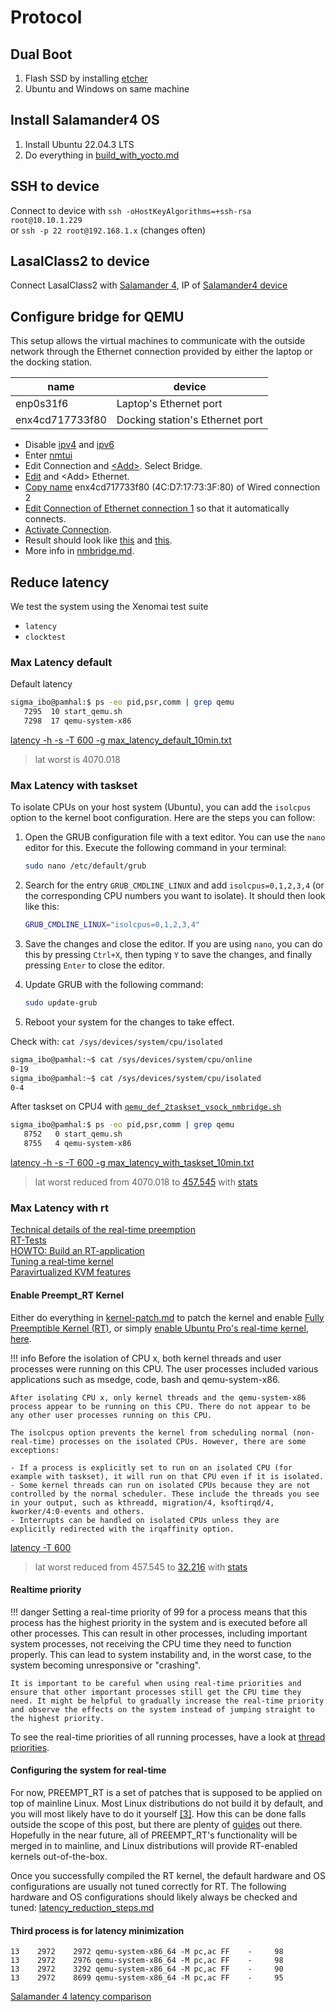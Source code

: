 # Protocol

## Dual Boot
1) Flash SSD by installing <a href="https://etcher.balena.io/" target="_blank">etcher</a>
2) Ubuntu and Windows on same machine

## Install Salamander4 OS
1) Install Ubuntu 22.04.3 LTS
2) Do everything in [build_with_yocto.md](../sigmatek/salamander4/build_with_yocto.md)

## SSH to device
Connect to device with `ssh -oHostKeyAlgorithms=+ssh-rsa root@10.10.1.229`  
or `ssh -p 22 root@192.168.1.x` (changes often)

## LasalClass2 to device
Connect LasalClass2 with [Salamander 4](../resources/images/lasal/class2/lasalclass2_ip.png), IP of [Salamander4 device](../resources/images/lasal/class2/lasalclass2_salamander4_ip.png)

## Configure bridge for QEMU
This setup allows the virtual machines to communicate with the outside network through the Ethernet connection provided by either the laptop or the docking station.

| name       | device |
|------------|-------|
| enp0s31f6 | Laptop's Ethernet port |
| enx4cd717733f80 | Docking station's Ethernet port |

- Disable [ipv4](../resources/images/configure_bridge/ethernet_disable_ip4.png) and [ipv6](../resources/images/configure_bridge/ethernet_disable_ip6.png)
- Enter [nmtui](../resources/images/configure_bridge/nmtui.png)
- Edit Connection and [\<Add\>](../resources/images/configure_bridge/add_connection.png). Select Bridge.
- [Edit](../resources/images/configure_bridge/edit_connection.png) and \<Add\> Ethernet.
- [Copy name](../resources/images/configure_bridge/copy_name.png) enx4cd717733f80 (4C:D7:17:73:3F:80) of Wired connection 2
- [Edit Connection of Ethernet connection 1](../resources/images/configure_bridge/ethernet1.png) so that it automatically connects.
- [Activate Connection](../resources/images/configure_bridge/activate_connection.png).
- Result should look like [this](../resources/images/configure_bridge/get-to-know/connections.png) and [this](../resources/images/configure_bridge/get-to-know/bridge_connections.png).
- More info in [nmbridge.md](../sigmatek/QEMU/nmbridge.md). 

## Reduce latency
We test the system using the Xenomai test suite
- `latency`  
- `clocktest` 

### Max Latency default
Default latency 
```bash
sigma_ibo@pamhal:$ ps -eo pid,psr,comm | grep qemu
   7295  10 start_qemu.sh
   7298  17 qemu-system-x86
```

[latency -h -s -T 600 -g max_latency_default_10min.txt](../sigmatek/xenomai/1default/max_latency_default_10min_log.md)

> lat worst is 4070.018

### Max Latency with taskset

To isolate CPUs on your host system (Ubuntu), you can add the `isolcpus` option to the kernel boot configuration. Here are the steps you can follow:

1. Open the GRUB configuration file with a text editor. You can use the `nano` editor for this. Execute the following command in your terminal:
    ```bash
    sudo nano /etc/default/grub
    ```
2. Search for the entry `GRUB_CMDLINE_LINUX` and add `isolcpus=0,1,2,3,4` (or the corresponding CPU numbers you want to isolate). It should then look like this:
    ```bash
    GRUB_CMDLINE_LINUX="isolcpus=0,1,2,3,4"
    ```
3. Save the changes and close the editor. If you are using `nano`, you can do this by pressing `Ctrl+X`, then typing `Y` to save the changes, and finally pressing `Enter` to close the editor.

4. Update GRUB with the following command:
    ```bash
    sudo update-grub
    ```
5. Reboot your system for the changes to take effect.


Check with: `cat /sys/devices/system/cpu/isolated`

```bash
sigma_ibo@pamhal:~$ cat /sys/devices/system/cpu/online 
0-19
sigma_ibo@pamhal:~$ cat /sys/devices/system/cpu/isolated
0-4
```

After taskset on CPU4 with [`qemu_def_2taskset_vsock_nmbridge.sh`](../sigmatek/QEMU/qemu_def_2taskset_vsock_nmbridge.sh)
```bash
sigma_ibo@pamhal:$ ps -eo pid,psr,comm | grep qemu
   8752   0 start_qemu.sh
   8755   4 qemu-system-x86
```
[latency -h -s -T 600 -g max_latency_with_taskset_10min.txt](../sigmatek/xenomai/2taskset/max_latency_taskset_10min_log.md)

> lat worst reduced from 4070.018 to [457.545](../sigmatek/xenomai/2taskset/max_latency_taskset/max_latency_taskset.png) with [stats](../sigmatek/xenomai/2taskset/max_latency_taskset/max_latency_taskset_statistics.txt)

### Max Latency with rt

[Technical details of the real-time preemption](https://wiki.linuxfoundation.org/realtime/documentation/technical_details/start)  
[RT-Tests](https://wiki.linuxfoundation.org/realtime/documentation/howto/tools/rt-tests)  
[HOWTO: Build an RT-application](https://archive.kernel.org/oldwiki/rt.wiki.kernel.org/index.php/HOWTO:_Build_an_RT-application.html)  
[Tuning a real-time kernel](https://ubuntu.com/blog/real-time-kernel-tuning)  
[Paravirtualized KVM features](https://www.qemu.org/docs/master/system/i386/kvm-pv.html)  

#### Enable Preempt_RT Kernel
Either do everything in [kernel-patch.md](../sigmatek/salamander4/latency_reduction/kernel-patch/kernel-patch.md#kernel-patch-proceedure) to patch the kernel and enable [Fully Preemptible Kernel (RT)](../resources/images/kernel-patch/fully_rt.png), or simply [enable Ubuntu Pro's real-time kernel](../resources/images/ubuntu-pro.png), [here](https://ubuntu.com/blog/real-time-ubuntu-released).

!!! info
    Before the isolation of CPU x, both kernel threads and user processes were running on this CPU. The user processes included various applications such as msedge, code, bash and qemu-system-x86.
    
    After isolating CPU x, only kernel threads and the qemu-system-x86 process appear to be running on this CPU. There do not appear to be any other user processes running on this CPU.
    
    The isolcpus option prevents the kernel from scheduling normal (non-real-time) processes on the isolated CPUs. However, there are some exceptions:

    - If a process is explicitly set to run on an isolated CPU (for example with taskset), it will run on that CPU even if it is isolated.
    - Some kernel threads can run on isolated CPUs because they are not controlled by the normal scheduler. These include the threads you see in your output, such as kthreadd, migration/4, ksoftirqd/4, kworker/4:0-events and others.
    - Interrupts can be handled on isolated CPUs unless they are explicitly redirected with the irqaffinity option.

[latency -T 600](../sigmatek/xenomai/3rt/max_latency_rt/max_latency_rt_10min_log.md)

> lat worst reduced from 457.545 to [32.216](../sigmatek/xenomai/3rt/max_latency_rt/max_latency_rt.png) with [stats](../sigmatek/xenomai/3rt/max_latency_rt/max_latency_rt_statistics.txt)

#### Realtime priority

!!! danger
    Setting a real-time priority of 99 for a process means that this process has the highest priority in the system and is executed before all other processes. This can result in other processes, including important system processes, not receiving the CPU time they need to function properly. This can lead to system instability and, in the worst case, to the system becoming unresponsive or "crashing".

    It is important to be careful when using real-time priorities and ensure that other important processes still get the CPU time they need. It might be helpful to gradually increase the real-time priority and observe the effects on the system instead of jumping straight to the highest priority.


To see the real-time priorities of all running processes, have a look at [thread priorities](../workflow/useful.md#thread-priorities).

#### Configuring the system for real-time
For now, PREEMPT\_RT is a set of patches that is supposed to be applied on top of mainline Linux. Most Linux distributions do not build it by default, and you will most likely have to do it yourself [[3]](https://shuhaowu.com/blog/2022/02-linux-rt-appdev-part2.html#f4). How this can be done falls outside the scope of this post, but there are plenty of [guides](https://docs.ros.org/en/foxy/Tutorials/Building-Realtime-rt_preempt-kernel-for-ROS-2.html) out there. Hopefully in the near future, all of PREEMPT\_RT's functionality will be merged in to mainline, and Linux distributions will provide RT-enabled kernels out-of-the-box.

Once you successfully compiled the RT kernel, the default hardware and OS configurations are usually not tuned correctly for RT. The following hardware and OS configurations should likely always be checked and tuned: [latency_reduction_steps.md](../sigmatek/salamander4/latency_reduction/latency_reduction_steps.md)

#### Third process is for latency minimization
```
13    2972    2972 qemu-system-x86_64 -M pc,ac FF    -     98
13    2972    2976 qemu-system-x86_64 -M pc,ac FF    -     98
13    2972    3292 qemu-system-x86_64 -M pc,ac FF    -     90
13    2972    8699 qemu-system-x86_64 -M pc,ac FF    -     95
```

[Salamander 4 latency comparison](../sigmatek/xenomai/xenomai_compare.md)  

